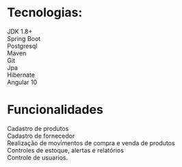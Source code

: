 <h1>Tecnologias:</h1>
JDK 1.8+<br>
Spring Boot<br>
Postgresql<br>
Maven<br>
Git<br>
Jpa<br>
Hibernate<br>
Angular 10<br>

<h1>Funcionalidades</h1>
Cadastro de produtos<br>
Cadastro de fornecedor<br>
Realização de movimentos de compra e venda de produtos<br>
Controles de estoque, alertas e relatórios<bR>
Controle de usuarios.
